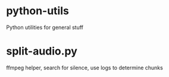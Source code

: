 # python-utils

Python utilities for general stuff

# split-audio.py

ffmpeg helper, search for silence, use logs to determine chunks



